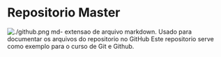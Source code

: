 
# Repositorio Master
![./github.png](GitHub)
md- extensao de arquivo markdown.
Usado para documentar os arquivos do repositorio no GitHub
Este repositorio serve como exemplo para o curso de Git e Github.

